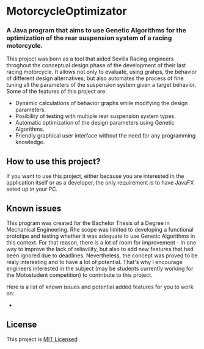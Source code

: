# MotorcycleOptimizator

### A Java program that aims to use Genetic Algorithms for the optimization of the rear suspension system of a racing motorcycle.

This project was born as a tool that aided Sevilla Racing engineers throghout the conceptual design phase of the development of their last racing motorcycle. It allows not only to evaluate, using grahps, the behavior of different design alternatives; but also automates the process of fine tuning all the parameters of the suspension system given a target behavior. Some of the features of this project are:

* Dynamic calculations of behavior graphs while modifying the design parameters.
* Posibility of testing with multiple rear suspension system types.
* Automatic optimization of the design parameters using Genetic Algorithms.
* Friendly graphical user interface without the need for any programming knowledge.


## How to use this project?
If you want to use this project, either because you are interested in the application itself or as a developer, the only requirement is to have JavaFX seted up in your PC.

## Known issues
This program was created for the Bachelor Thesis of a Degree in Mechanical Engineering. Rhe scope was limited to developing a functional prototipe and testing whether it was adequate to use Genetic Algorithms in this context. For that reason, there is a lot of room for improvement - in one way to improve the lack of reliavility, but also to add new features that had been ignored due to deadlines. Nevertheless, the concept was proved to be realy interesting and to have a lot of potential. That's why I encourage engineers interested in the subject (may be students currently working for the Motostudent competition) to contribute to this project.

Here is a list of known issues and potential added features for you to work on:

* 
 
 ## License
 This project is [MIT Licensed](LICENSE)
